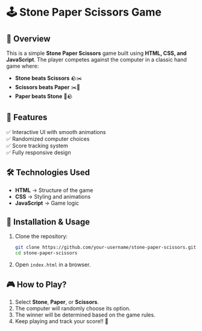 # 🕹️ Stone Paper Scissors Game  

## 📌 Overview  
This is a simple **Stone Paper Scissors** game built using **HTML, CSS, and JavaScript**. The player competes against the computer in a classic hand game where:  
- **Stone beats Scissors** 🪨✂️  
- **Scissors beats Paper** ✂️📄  
- **Paper beats Stone** 📄🪨  

## 🚀 Features  
✅ Interactive UI with smooth animations  
✅ Randomized computer choices  
✅ Score tracking system  
✅ Fully responsive design  

## 🛠️ Technologies Used  
- **HTML** → Structure of the game  
- **CSS** → Styling and animations  
- **JavaScript** → Game logic  

## 📂 Installation & Usage  
1. Clone the repository:  
   ```bash
   git clone https://github.com/your-username/stone-paper-scissors.git
   cd stone-paper-scissors
   ```
2. Open `index.html` in a browser.  

## 🎮 How to Play?  
1. Select **Stone**, **Paper**, or **Scissors**.  
2. The computer will randomly choose its option.  
3. The winner will be determined based on the game rules.  
4. Keep playing and track your score!! 🚀
